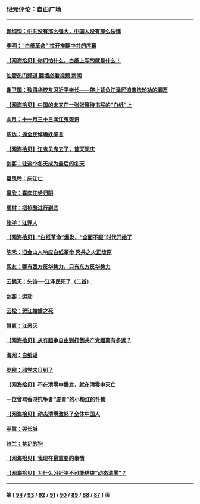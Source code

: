 ### 纪元评论：自由广场
---
#### [颜纯钩：中共没有那么强大，中国人没有那么怯懦](../../pages/nsc993/n13880131.md?12080330) 
#### [李明：“白纸革命” 拉开推翻中共的序幕](../../pages/nsc993/n13879574.md?12080330) 
#### [【网海拾贝】你们怕什么，白纸上写的就是什么！](../../pages/nsc993/n13879469.md?12080330) 
#### [油管热门频道 翻墙必看视频 新闻](ok?12080330)
#### [谢卫国：致清华校友习近平学长——停止背负江泽民迫害法轮功的罪恶](../../pages/nsc993/n13879439.md?12080330) 
#### [【网海拾贝】中国的未来在一张张等待书写的“白纸”上](../../pages/nsc993/n13878528.md?12080330) 
#### [山月：十一月三十日闻江鬼死讯](../../pages/nsc993/n13878807.md?12080330) 
#### [陈达：逼全民悼蟾妖感言](../../pages/nsc993/n13878772.md?12080330) 
#### [【网海拾贝】江鬼见鬼去了，普天同庆](../../pages/nsc993/n13878138.md?12080330) 
#### [剑客：让这个冬天成为最后的冬天](../../pages/nsc993/n13878201.md?12080330) 
#### [葛凤玲：庆江亡](../../pages/nsc993/n13878200.md?12080330) 
#### [童欣：喜庆江蛤归阴](../../pages/nsc993/n13878135.md?12080330) 
#### [雨村：把核酸进行到底](../../pages/nsc993/n13877930.md?12080330) 
#### [张洋：江罪人](../../pages/nsc993/n13877942.md?12080330) 
#### [【网海拾贝】“白纸革命”爆发，“全面不服”时代开始了](../../pages/nsc993/n13877741.md?12080330) 
#### [陈禾：旧金山人响应白纸革命 灭共之火正燎原](../../pages/nsc993/n13877745.md?12080330) 
#### [网友：哪有西方反华势力，只有东方反华势力](../../pages/nsc993/n13876256.md?12080330) 
#### [云鹤天：头诗──江泽民死了（二首）](../../pages/nsc993/n13876697.md?12080330) 
#### [剑客：运动](../../pages/nsc993/n13876695.md?12080330) 
#### [云松：贺江蛤蟆之死](../../pages/nsc993/n13876639.md?12080330) 
#### [慧真：江恶灭](../../pages/nsc993/n13876597.md?12080330) 
#### [【网海拾贝】从冇胆争自由到打倒共产党距离有多远？](../../pages/nsc993/n13876014.md?12080330) 
#### [海网：白纸谣](../../pages/nsc993/n13875871.md?12080330) 
#### [罗程：邪党末日到了](../../pages/nsc993/n13875853.md?12080330) 
#### [【网海拾贝】不在清零中爆发，就在清零中灭亡](../../pages/nsc993/n13875537.md?12080330) 
#### [一位曾骂香港抗争者“废青”的小粉红的忏悔](../../pages/nsc993/n13875071.md?12080330) 
#### [【网海拾贝】动态清零激怒了全体中国人](../../pages/nsc993/n13874505.md?12080330) 
#### [英慧：哭长城](../../pages/nsc993/n13874522.md?12080330) 
#### [铃兰：禁足的狗](../../pages/nsc993/n13874311.md?12080330) 
#### [【网海拾贝】我现在最重要的事情](../../pages/nsc993/n13874026.md?12080330) 
#### [【网海拾贝】为什么习近平不可能结束“动态清零”？](../../pages/nsc993/n13873811.md?12080330) 

---
#### 第 [ [94](./94.md?12080330) / [93](./93.md?12080330) / [92](./92.md?12080330) / [91](./91.md?12080330) / [90](./90.md?12080330) / [89](./89.md?12080330) / [88](./88.md?12080330) / [87](./87.md?12080330) ] 页
